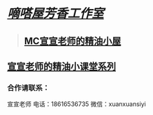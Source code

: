 # [***嘀嗒屋芳香工作室***](main.html)
>
>## [MC宣宣老师的精油小屋](activities.md)

## [宣宣老师的精油小课堂系列](Mr-Xuan's-small-class.md)

### 合作请联系：
宣宣老师 
电话：18616536735
微信：xuanxuansiyi
